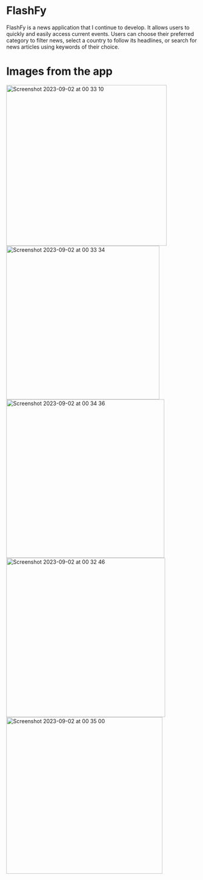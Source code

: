 # FlashFy

FlashFy is a news application that I continue to develop. It allows users to quickly and easily access current events. Users can choose their preferred category to filter news, select a country to follow its headlines, or search for news articles using keywords of their choice.

# Images from the app
 <img width="423" alt="Screenshot 2023-09-02 at 00 33 10" src="https://github.com/yasinctn/FlashFy/assets/96244256/91cf4254-63f5-4d34-a768-691801a22d88"> <img width="404" alt="Screenshot 2023-09-02 at 00 33 34" src="https://github.com/yasinctn/FlashFy/assets/96244256/5ac4215a-9d0d-4819-9628-990cbd06ee6c">
 <img width="417" alt="Screenshot 2023-09-02 at 00 34 36" src="https://github.com/yasinctn/FlashFy/assets/96244256/59a9b47e-8dc8-48bc-8ac6-d0fbd8cefc24"> <img width="419" alt="Screenshot 2023-09-02 at 00 32 46" src="https://github.com/yasinctn/FlashFy/assets/96244256/5c81de7f-7d37-47ca-bf02-54fb76eeb306">
 <img width="412" alt="Screenshot 2023-09-02 at 00 35 00" src="https://github.com/yasinctn/FlashFy/assets/96244256/c0f9c4cd-e883-47c3-8221-6533d0de6be4">
